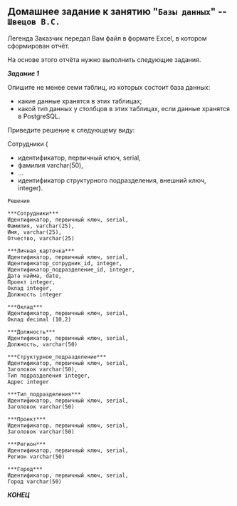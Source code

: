 ## Домашнее задание к занятию "`Базы данных`" -- `Швецов В.С.`


Легенда
Заказчик передал Вам файл в формате Excel, в котором сформирован отчёт.

На основе этого отчёта нужно выполнить следующие задания.

***Задание 1***

Опишите не менее семи таблиц, из которых состоит база данных:
* какие данные хранятся в этих таблицах;
* какой тип данных у столбцов в этих таблицах, если данные хранятся в PostgreSQL.

Приведите решение к следующему виду:

Сотрудники (
* идентификатор, первичный ключ, serial,
* фамилия varchar(50),
* ...
* идентификатор структурного подразделения, внешний ключ, integer).


`Решение`

```
***Сотрудники***
Идентификатор, первичный ключ, serial,
Фамилия, varchar(25),
Имя, varchar(25),
Отчество, varchar(25)

***Личная_карточка***
Идентификатор, первичный ключ, serial,
Идентификатор_сотрудник_id, integer,
Идентификатор_подразделение_id, integer,
Дата найма, date,
Проект integer,
Оклад integer,
Должность integer

***Оклад***
Идентификатор, первичный ключ, serial,
Оклад decimal (10,2)

***Должность***
Идентификатор, первичный ключ, serial,
Должность, varchar(50)

***Структурное_подразделение***
Идентификатор, первичный ключ, serial,
Заголовок varchar(50),
Тип подразделения integer,
Адрес integer

***Тип_подразделения***
Идентификатор, первичный ключ, serial,
Заголовок varchar(50)

***Проект***
Идентификатор, первичный ключ, serial,
Заголовок varchar(50)

***Регион***
Идентификатор, первичный ключ, serial,
Регион varchar(50)

***Город***
Идентификатор, первичный ключ, serial,
Город varchar(50)

```

***КОНЕЦ***